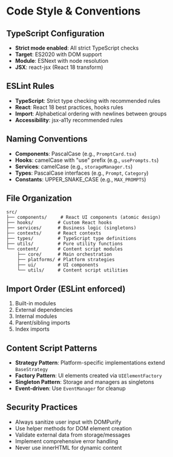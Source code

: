 # Code Style & Conventions

## TypeScript Configuration
- **Strict mode enabled**: All strict TypeScript checks
- **Target**: ES2020 with DOM support
- **Module**: ESNext with node resolution
- **JSX**: react-jsx (React 18 transform)

## ESLint Rules
- **TypeScript**: Strict type checking with recommended rules
- **React**: React 18 best practices, hooks rules
- **Import**: Alphabetical ordering with newlines between groups
- **Accessibility**: jsx-a11y recommended rules

## Naming Conventions
- **Components**: PascalCase (e.g., `PromptCard.tsx`)
- **Hooks**: camelCase with "use" prefix (e.g., `usePrompts.ts`)
- **Services**: camelCase (e.g., `storageManager.ts`)
- **Types**: PascalCase interfaces (e.g., `Prompt`, `Category`)
- **Constants**: UPPER_SNAKE_CASE (e.g., `MAX_PROMPTS`)

## File Organization
```
src/
├── components/     # React UI components (atomic design)
├── hooks/         # Custom React hooks
├── services/      # Business logic (singletons)
├── contexts/      # React contexts
├── types/         # TypeScript type definitions
├── utils/         # Pure utility functions
└── content/       # Content script modules
    ├── core/      # Main orchestration
    ├── platforms/ # Platform strategies
    ├── ui/        # UI components
    └── utils/     # Content script utilities
```

## Import Order (ESLint enforced)
1. Built-in modules
2. External dependencies
3. Internal modules
4. Parent/sibling imports
5. Index imports

## Content Script Patterns
- **Strategy Pattern**: Platform-specific implementations extend `BaseStrategy`
- **Factory Pattern**: UI elements created via `UIElementFactory`
- **Singleton Pattern**: Storage and managers as singletons
- **Event-driven**: Use `EventManager` for cleanup

## Security Practices
- Always sanitize user input with DOMPurify
- Use helper methods for DOM element creation
- Validate external data from storage/messages
- Implement comprehensive error handling
- Never use innerHTML for dynamic content